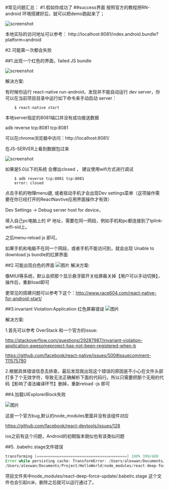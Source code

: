 #常见问题汇总：
#1.假如你成功了
##success界面
按照官方的教程把RN-android 环境搭建好后，就可以把demo跑起来了； 

![screenshot](http://img3.tbcdn.cn/L1/461/1/30148ef98d2c1ddd8e7c83f8d467caa0df75b48f)

本地实际的访问地址可以参考：
    http://localhost:8081/index.android.bundle?platform=android
    
#2.可能第一次都会失败

##1.出现一个红色的界面，failed JS bundle

![screenshot](http://img1.tbcdn.cn/L1/461/1/a32ef715aec032c8e9f7dc02393070c9ddb2fe39)

解决方案: 

有时候你运行 react-native run-android，发现并不能自动运行 dev server，你可以在当前项目目录中运行如下命令来手动启动 server：
```shell
	$ react-native start
```
本地server指定的8081端口并没有成功接送数据

adb reverse tcp:8081 tcp:8081

可以在chrome浏览器中访问：http://localhost:8081/

在JS-SERVER上看到数据包过来

![screenshot](http://img2.tbcdn.cn/L1/461/1/37047707bd13364486e54127b17715a3923f7dfb)

如果是5.0以下的系统 会爆出closed ， 建议使用wifi方式进行调试
```shell
	$ adb reverse tcp:8081 tcp:8081
	error: closed  
```
点击手机的物理menu键, 或者摇动手机才会出现Dev settings菜单（这项操作需要在你已经打开的ReactNavtive应用界面操作才有效）

Dev Settings -> Debug server host for device，

填入自己pc电脑上的 IP 地址，需要在同一网段，例如手机和pc都连接到了tplink-wifi-sid上。

之后menu-reload js 即可。

如果手机和电脑不在同一个网段，或者手机不能访问到，就会出现
Unable to download js bundle的红屏界面

##2.可能出现白色的界面
![图片](http://img4.tbcdn.cn/L1/461/1/9edf84896db6155806115ee309be71ff4b046829)
解决方案:

像MIUI等系统，默认会把那个显示悬浮窗开关给屏蔽关掉【用户可以手动切换】，操作后，重新load即可

更常见的搭建问题可以参考下这个：http://www.race604.com/react-native-for-android-start/

##3.invariant Violation:Application 红色屏幕错误
![图片](https://github.com/yipengmu/react-native-android-lession/blob/master/pics/Screenshot_2015-09-23-12-30-41.png?raw=true)

解决方案:

1.首先可以参考 OverStack 和一个官方的issue:

http://stackoverflow.com/questions/29287987/invariant-violation-application-awesomeproject-has-not-been-registered-when-b

https://github.com/facebook/react-native/issues/500#issuecomment-111575780

2.根据具体错误信息去排查，最后发现我出现这个错误的原因是不小心在文件头部打多了个无效字符，导致无法正确解析下面的代码行。所以只需要把那个无用的代码【影响了语法编译环节】删掉，重新reload -js 即可

##4.加载UIExplorerBlock失败

![图片](https://github.com/yipengmu/react-native-android-lession/blob/master/pics/Screenshot_2015-09-23-16-41-45.png?raw=true)

这是一个官方bug,默认的node_modules里面并没有该组件对应

https://github.com/facebook/react-devtools/issues/128

ios之前有这个问题，Android的初期版本貌似也有该类似问题

##5. .babelrc.stage文件错误
```java
transforming [========================================] 100% 399/400
Error while persisting cache: TransformError: /Users/alexwan/Documents/Project/HelloWorld/node_modules/react-deep-force-update/lib/index.js: [BABEL] /Users/alexwan/Documents/Project/HelloWorld/node_modules/react-deep-force-update/lib/index.js: Unknown option:
/Users/alexwan/Documents/Project/HelloWorld/node_modules/react-deep-force-update/.babelrc.stage
```
项目文件夹中node_modules/react-deep-force-update/.babelrc.stage 这个文件也会引起`红屏`，删除之后就可以运行通过了。
